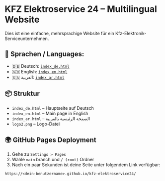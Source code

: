 # KFZ Elektroservice 24 – Multilingual Website

Dies ist eine einfache, mehrsprachige Website für ein Kfz-Elektronik-Serviceunternehmen.

## 🔧 Sprachen / Languages:
- 🇩🇪 Deutsch: [`index_de.html`](index_de.html)
- 🇬🇧 English: [`index_en.html`](index_en.html)
- 🇸🇦 العربية: [`index_ar.html`](index_ar.html)

## 📦 Struktur
- `index_de.html` – Hauptseite auf Deutsch
- `index_en.html` – Main page in English
- `index_ar.html` – الصفحة الرئيسية بالعربية
- `logo2.png` – Logo-Datei

## 🌍 GitHub Pages Deployment
1. Gehe zu `Settings > Pages`
2. Wähle `main` branch und `/ (root)` Ordner
3. Nach ein paar Sekunden ist deine Seite unter folgendem Link verfügbar:

```
https://<dein-benutzername>.github.io/kfz-elektroservice24/
```

